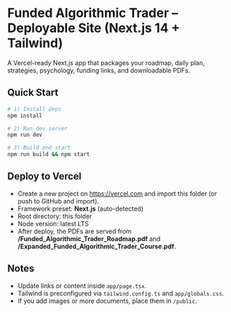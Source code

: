 
# Funded Algorithmic Trader – Deployable Site (Next.js 14 + Tailwind)

A Vercel-ready Next.js app that packages your roadmap, daily plan, strategies, psychology, funding links, and downloadable PDFs.

## Quick Start

```bash
# 1) Install deps
npm install

# 2) Run dev server
npm run dev

# 3) Build and start
npm run build && npm start
```

## Deploy to Vercel

- Create a new project on https://vercel.com and import this folder (or push to GitHub and import).
- Framework preset: **Next.js** (auto-detected)
- Root directory: this folder
- Node version: latest LTS
- After deploy, the PDFs are served from **/Funded_Algorithmic_Trader_Roadmap.pdf** and **/Expanded_Funded_Algorithmic_Trader_Course.pdf**.

## Notes

- Update links or content inside `app/page.tsx`.
- Tailwind is preconfigured via `tailwind.config.ts` and `app/globals.css`.
- If you add images or more documents, place them in `/public`.

